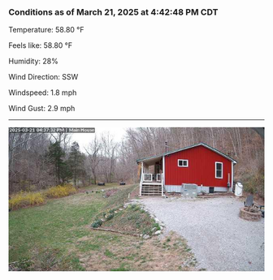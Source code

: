 ### Conditions as of March 21, 2025 at 4:42:48 PM CDT 

Temperature: 58.80 &deg;F

Feels like: 58.80 &deg;F

Humidity: 28%

Wind Direction: SSW

Windspeed: 1.8 mph

Wind Gust: 2.9 mph

---

<img src="./images/latest.jpeg"/>

